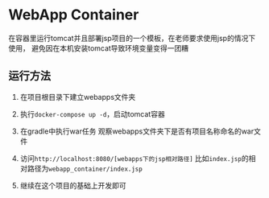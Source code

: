 # WebApp Container

在容器里运行tomcat并且部署jsp项目的一个模板，在老师要求使用jsp的情况下使用，
避免因在本机安装tomcat导致环境变量变得一团糟

## 运行方法

1. 在项目根目录下建立webapps文件夹

2. 执行`docker-compose up -d`，启动tomcat容器

3. 在gradle中执行war任务
观察webapps文件夹下是否有项目名称命名的war文件

4. 访问`http://localhost:8080/[webapps下的jsp相对路径]`
比如`index.jsp`的相对路径为`webapp_container/index.jsp`

5. 继续在这个项目的基础上开发即可

